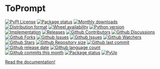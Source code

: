# ToPrompt

[![PyPI License](https://img.shields.io/pypi/l/toprompt.svg)](https://pypi.org/project/toprompt/)
[![Package status](https://img.shields.io/pypi/status/toprompt.svg)](https://pypi.org/project/toprompt/)
[![Monthly downloads](https://img.shields.io/pypi/dm/toprompt.svg)](https://pypi.org/project/toprompt/)
[![Distribution format](https://img.shields.io/pypi/format/toprompt.svg)](https://pypi.org/project/toprompt/)
[![Wheel availability](https://img.shields.io/pypi/wheel/toprompt.svg)](https://pypi.org/project/toprompt/)
[![Python version](https://img.shields.io/pypi/pyversions/toprompt.svg)](https://pypi.org/project/toprompt/)
[![Implementation](https://img.shields.io/pypi/implementation/toprompt.svg)](https://pypi.org/project/toprompt/)
[![Releases](https://img.shields.io/github/downloads/phil65/toprompt/total.svg)](https://github.com/phil65/toprompt/releases)
[![Github Contributors](https://img.shields.io/github/contributors/phil65/toprompt)](https://github.com/phil65/toprompt/graphs/contributors)
[![Github Discussions](https://img.shields.io/github/discussions/phil65/toprompt)](https://github.com/phil65/toprompt/discussions)
[![Github Forks](https://img.shields.io/github/forks/phil65/toprompt)](https://github.com/phil65/toprompt/forks)
[![Github Issues](https://img.shields.io/github/issues/phil65/toprompt)](https://github.com/phil65/toprompt/issues)
[![Github Issues](https://img.shields.io/github/issues-pr/phil65/toprompt)](https://github.com/phil65/toprompt/pulls)
[![Github Watchers](https://img.shields.io/github/watchers/phil65/toprompt)](https://github.com/phil65/toprompt/watchers)
[![Github Stars](https://img.shields.io/github/stars/phil65/toprompt)](https://github.com/phil65/toprompt/stars)
[![Github Repository size](https://img.shields.io/github/repo-size/phil65/toprompt)](https://github.com/phil65/toprompt)
[![Github last commit](https://img.shields.io/github/last-commit/phil65/toprompt)](https://github.com/phil65/toprompt/commits)
[![Github release date](https://img.shields.io/github/release-date/phil65/toprompt)](https://github.com/phil65/toprompt/releases)
[![Github language count](https://img.shields.io/github/languages/count/phil65/toprompt)](https://github.com/phil65/toprompt)
[![Github commits this month](https://img.shields.io/github/commit-activity/m/phil65/toprompt)](https://github.com/phil65/toprompt)
[![Package status](https://codecov.io/gh/phil65/toprompt/branch/main/graph/badge.svg)](https://codecov.io/gh/phil65/toprompt/)
[![PyUp](https://pyup.io/repos/github/phil65/toprompt/shield.svg)](https://pyup.io/repos/github/phil65/toprompt/)

[Read the documentation!](https://phil65.github.io/toprompt/)
